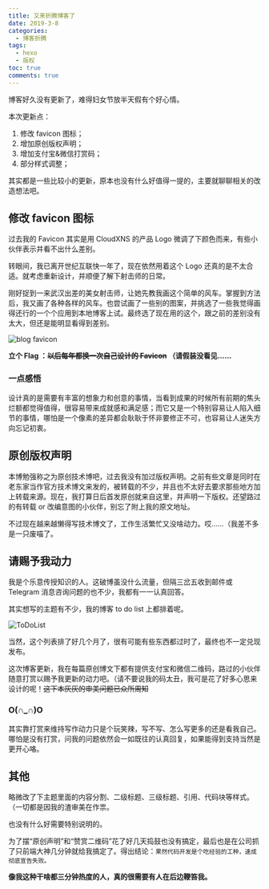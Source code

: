 ```yaml
---
title: 又来折腾博客了
date: 2019-3-8
categories: 
  - 博客折腾
tags: 
  - hexo
  - 版权
toc: true
comments: true
---
```


博客好久没有更新了，难得妇女节放半天假有个好心情。

本次更新点：

1. 修改 favicon 图标；
2. 增加原创版权声明；
3. 增加支付宝&微信打赏码；
4. 部分样式调整；

其实都是一些比较小的更新，原本也没有什么好值得一提的，主要就聊聊相关的改造想法吧。

<!--more-->

## 修改 favicon 图标

过去我的 Favicon 其实是用 CloudXNS 的产品 Logo 微调了下颜色而来，有些小伙伴表示并看不出什么差别。

转眼间，我已离开世纪互联快一年了，现在依然用着这个 Logo 还真的是不太合适。就考虑重新设计，并顺便了解下射击师的日常。

刚好捉到一来武汉出差的美女射击师，让她先教我画这个简单的风车。掌握到方法后，我又画了各种各样的风车。也尝试画了一些别的图案，并挑选了一些我觉得画得还行的一个个应用到本地博客上试。最终选了现在用的这个，跟之前的差别没有太大，但还是能明显看得到差别。

![blog favicon](https://iephen.pek3b.qingstor.com/b_image/favicons_test.jpg)

**立个 Flag ：~~以后每年都换一次自己设计的 Favicon~~ （请假装没看见……**

### 一点感悟

设计真的是需要有丰富的想象力和创意的事情，当看到成果的时候所有前期的焦头烂额都觉得值得，很容易带来成就感和满足感；而它又是一个特别容易让人陷入细节的事情，哪怕是一个像素的差异都会耿耿于怀非要修正不可，也容易让人迷失方向忘记初衷。

## 原创版权声明

本博勉强称之为原创技术博吧，过去我没有加过版权声明。之前有些文章是同时在老东家当作官方技术博文来发的，被转载的不少，并且也不太好去要求那些地方加上转载来源。现在，我打算日后首发原创就来自这里，并声明一下版权。还望路过的有转载 or 改编意图的小伙伴，别忘了附上我的原文地址。

不过现在越来越懒得写技术博文了，工作生活繁忙又没啥动力。哎……（我差不多是一只废喵了。

## 请赐予我动力

我是个乐意传授知识的人。这破博虽没什么流量，但隔三岔五收到邮件或 Telegram 消息咨询问题的也不少，我都有一一认真回答。

其实想写的主题有不少，我的博客 to do list 上都排着呢。

![ ToDoList ](https://iephen.pek3b.qingstor.com/b_image/20190426145923.png)

当然，这个列表排了好几个月了，很有可能有些东西都过时了，最终也不一定兑现发布。

这次博客更新，我在每篇原创博文下都有提供支付宝和微信二维码，路过的小伙伴随意打赏以赐予我更新的动力吧。（请不要说我的码太丑，我可是花了好多心思来设计的呢！~~这下本灰灰的审美问题已众所周知~~

### O(∩_∩)O

其实靠打赏来维持写作动力只是个玩笑辣，写不写、怎么写更多的还是看我自己。哪怕是没有打赏，问我的问题依然会一如既往的认真回复，如果能得到支持当然是更开心咯。

## 其他

略微改了下主题里面的内容分割、二级标题、三级标题、引用、代码块等样式。（一切都是因我的渣审美在作祟。

也没有什么好需要特别说明的。

为了摆“原创声明”和“赞赏二维码”花了好几天捣鼓也没有搞定，最后也是在公司抓了只前端大神几分钟就给我搞定了。得出结论：`果然代码开发是个吃经验的工种，速成彻底宣告失败。`

**像我这种干啥都三分钟热度的人，真的很需要有人在后边鞭笞我。**